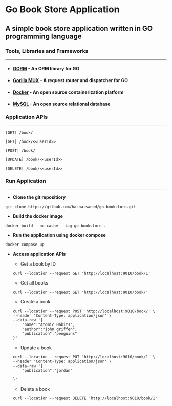 # Go Book Store Application

## A simple book store application written in GO programming language


### Tools, Libraries and Frameworks
---

- #### [GORM](https://gorm.io/) - An ORM library for GO
- #### [Gorilla MUX](https://github.com/gorilla/mux) - A request router and dispatcher for GO
- #### [Docker](https://www.docker.com/) - An open source containerization platform
- #### [MySQL](https://www.mysql.com/) - An open source relational database


### Application APIs
---
    [GET] /book/
    
    [GET] /book/<<userId>>
    
    [POST] /book/
    
    [UPDATE] /book/<<userId>>
    
    [DELETE] /book/<<userId>>
    

### Run Application
---
- **Clone the git repositiory**
```
git clone https://github.com/hasnatsaeed/go-bookstore.git
```
- **Build the docker image**
```
docker build --no-cache --tag go-bookstore .
```
- **Run the application using docker compose**
```
docker compose up
```
- **Access application APIs**
  - Get a book by ID  
  ```
  curl --location --request GET 'http://localhost:9010/book/1'
  ```
  
  - Get all books
  ```
  curl --location --request GET 'http://localhost:9010/book/'
  ```
  
  - Create a book
  ```
  curl --location --request POST 'http://localhost:9010/book/' \
  --header 'Content-Type: application/json' \
  --data-raw '{
      "name":"Atomic Habits",
      "author":"john griffen",
      "publication":"penguins"
  }'
  ```
  
  - Update a book
  ```
  curl --location --request PUT 'http://localhost:9010/book/1' \
  --header 'Content-Type: application/json' \
  --data-raw '{
      "publication":"jordan"

  }'
  ```
  - Delete a book
  ```
  curl --location --request DELETE 'http://localhost:9010/book/1'
  ```
